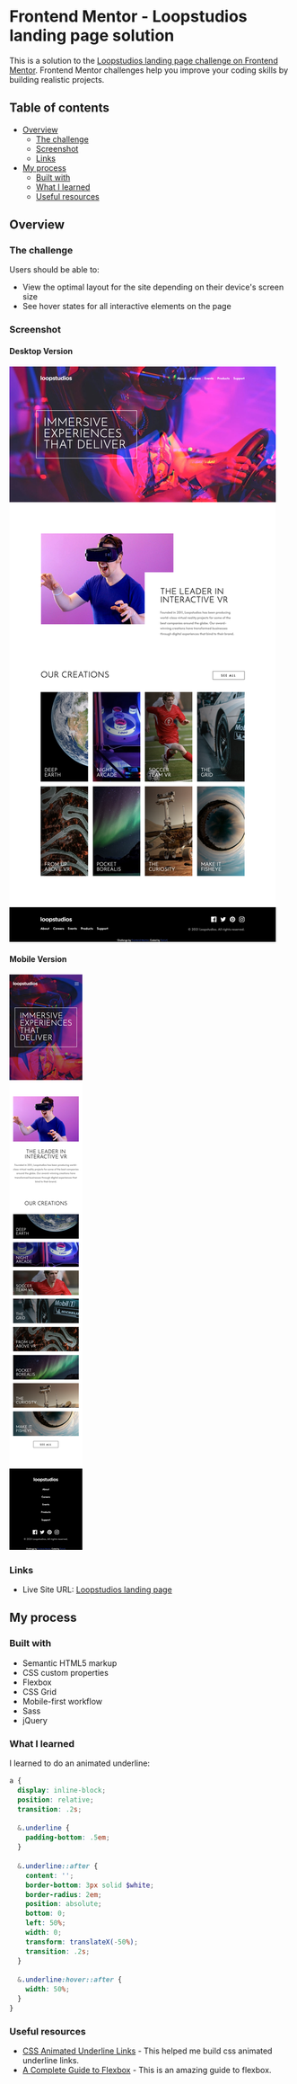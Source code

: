 # Frontend Mentor - Loopstudios landing page solution

This is a solution to the [Loopstudios landing page challenge on Frontend Mentor](https://www.frontendmentor.io/challenges/loopstudios-landing-page-N88J5Onjw). Frontend Mentor challenges help you improve your coding skills by building realistic projects. 

## Table of contents

- [Overview](#overview)
  - [The challenge](#the-challenge)
  - [Screenshot](#screenshot)
  - [Links](#links)
- [My process](#my-process)
  - [Built with](#built-with)
  - [What I learned](#what-i-learned)
  - [Useful resources](#useful-resources)

## Overview

### The challenge

Users should be able to:

- View the optimal layout for the site depending on their device's screen size
- See hover states for all interactive elements on the page

### Screenshot

#### Desktop Version
![](./screenshot-desktop.png)

#### Mobile Version
![](./screenshot-mobile.png)

### Links

- Live Site URL: [Loopstudios landing page](https://tomwf.github.io/FEM-loopstudios-landing-page-main/)

## My process

### Built with

- Semantic HTML5 markup
- CSS custom properties
- Flexbox
- CSS Grid
- Mobile-first workflow
- Sass
- jQuery

### What I learned

I learned to do an animated underline:
```scss
a {
  display: inline-block;
  position: relative;
  transition: .2s;

  &.underline {
    padding-bottom: .5em;
  }

  &.underline::after {
    content: '';
    border-bottom: 3px solid $white;
    border-radius: 2em;
    position: absolute;
    bottom: 0;
    left: 50%;
    width: 0;
    transform: translateX(-50%);
    transition: .2s;
  }

  &.underline:hover::after {
    width: 50%;
  }
}
```

### Useful resources

- [CSS Animated Underline Links](https://www.cssportal.com/blog/css-animated-underline-links/) - This helped me build css animated underline links.
- [A Complete Guide to Flexbox](https://css-tricks.com/snippets/css/a-guide-to-flexbox/) - This is an amazing guide to flexbox.
